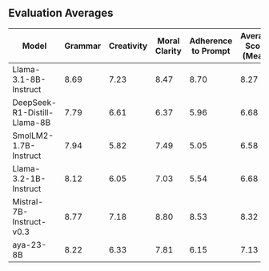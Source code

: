 ## Evaluation Averages
| Model | Grammar | Creativity | Moral Clarity | Adherence to Prompt | Average Score (Mean) | Count | Avg Input Tokens | Avg Output Tokens | Avg Inference Time (s) |
|-------|---------|------------|---------------|---------------------|-----------------|-------|-----------------|------------------|------------------------|
| Llama-3.1-8B-Instruct | 8.69 | 7.23 | 8.47 | 8.70 | 8.27 | 100 | 141.5 | 346.1 | 44.64 |
| DeepSeek-R1-Distill-Llama-8B | 7.79 | 6.61 | 6.37 | 5.96 | 6.68 | 100 | 141.5 | 955.1 | 94.04 |
| SmolLM2-1.7B-Instruct | 7.94 | 5.82 | 7.49 | 5.05 | 6.58 | 100 | 137.3 | 415.8 | 26.28 |
| Llama-3.2-1B-Instruct | 8.12 | 6.05 | 7.03 | 5.54 | 6.68 | 100 | 141.5 | 378.4 | 22.50 |
| Mistral-7B-Instruct-v0.3 | 8.77 | 7.18 | 8.80 | 8.53 | 8.32 | 100 | 159.1 | 469.6 | 51.33 |
| aya-23-8B | 8.22 | 6.33 | 7.81 | 6.15 | 7.13 | 100 | 134.8 | 472.6 | 373.23 |
